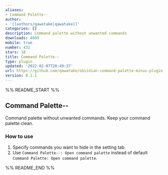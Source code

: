 ```yaml
---
aliases:
- Command Palette--
author:
- '[[authors/qawatake|qawatake]]'
categories: []
description: Command palette without unwanted commands
downloads: 4609
mobile: true
number: 432
stars: 18
title: Command Palette--
type: plugin
updated: '2022-02-07T20:49:37'
url: https://github.com/qawatake/obsidian-command-palette-minus-plugin
version: 0.1.1
---
```


%% README_START %%

## Command Palette--

Command palette without unwanted commands.
Keep your command palette clean.

### How to use

1. Specify commands you want to hide in the setting tab.
2. Use `Command Palette--: Open command palette` instead of default `Command Palette: Open command palette`.




%% README_END %%